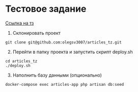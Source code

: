 # Тестовое задание

[Ссылка на тз](https://docs.google.com/document/d/1nZda6NbiJf9k4cQydQ4eGGIJpkyXn-F9q54x8E6UG0c/edit)

1. Склонировать проект
```shell
git clone git@github.com:olegsv3007/articles_tz.git
```

2. Перейти в папку проекта и запустить скрипт deploy.sh
```shell
cd articles_tz
./deploy.sh
```

3. Наполнить базу данными (опционально)
```shell
docker-compose exec articles-app php artisan db:seed
```
